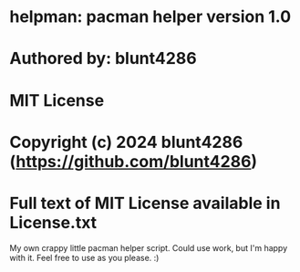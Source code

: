 #   helpman: pacman helper version 1.0
#       Authored by: blunt4286
#       MIT License
#       Copyright (c) 2024 blunt4286 (https://github.com/blunt4286)
#       Full text of MIT License available in License.txt

My own crappy little pacman helper script.
Could use work, but I'm happy with it.
Feel free to use as you please. :)
